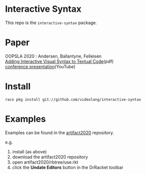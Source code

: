 Interactive Syntax
==================

This repo is the `interactive-syntax` package.

Paper
====
OOPSLA 2020 : Andersen, Ballantyne, Felleisen  
[Adding Interactive Visual Syntax to Textual Code](https://www2.ccs.neu.edu/racket/pubs/oopsla20-abf.pdf)(pdf)  
[conference presentation](https://youtu.be/8htgAxJuK5c)(YouTube)

Install
=======

`raco pkg install git://github.com/videolang/interactive-syntax`
 
Examples
========
 
Examples can be found in the [artifact2020](https://github.com/LeifAndersen/artifact2020) repository.

e.g.
1. install (as above)
2. download the artifact2020 repository
3. open artifact2020/rbtree/use.rkt
4. click the **Undate Editors** button in the DrRacket toolbar
